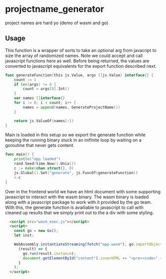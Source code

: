 # projectname_generator
project names are hard yo (demo of wasm and go)

## Usage

This function is a wrapper of sorts to take an optional arg from javacript to size the array of randomized names.  Note we could accept and call javascript functions here as well.  Before being returned, the values are converted to javascript equivalents for the export function described next.


```go
func generateFunction(this js.Value, args []js.Value) interface{} {
	count := 1
	if len(args) != 0 {
		count = args[0].Int()
	}
	var names []interface{}
	for i := 0; i < count; i++ {
		names = append(names, GenerateProjectName())
	}

	return js.ValueOf(names[:])
}
```

Main is loaded in this setup so we export the generate function while keeping the running binary stuck in an inifinite loop by waiting on a goroutine that never gets content.

```go
func main() {
	println("app loaded")
	rand.Seed(time.Now().Unix())
	c := make(chan struct{}, 0)
	js.Global().Set("generate", js.FuncOf(generateFunction))
	<-c
}
```

Over in the frontend world we have an html document with some supporting javascript to interact with the wasm binary.  The wasm binary is loaded along with a javascript package to work with it provided by the go team.  With this, the generate function is availiable to javascript to call with cleaned up results that we simply print out to the a div with some styling.

```html
  <script src="wasm_exec.js"></script>
  <script>
    const go = new Go();
    let inst;

    WebAssembly.instantiateStreaming(fetch("app.wasm"), go.importObject).then(
      (result) => {
        go.run(result.instance);
        document.getElementById("content").innerHTML += "<pre><code>" + JSON.stringify(generate(21  ), null, " ") + "</code></pre>";
      }
    );
  </script>
```